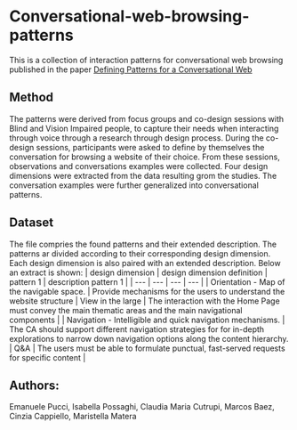 # Conversational-web-browsing-patterns
This is a collection of interaction patterns for conversational web browsing published in the paper [Defining Patterns for a Conversational Web](https://doi.org/10.1145/3544548.3581145)

## Method
The patterns were derived from focus groups and co-design sessions with Blind and Vision Impaired people, to capture their needs when interacting through voice through a research through design process. During the co-design sessions, participants were asked to define by themselves the conversation for browsing a website of their choice. From these sessions, observations and conversations examples were collected. Four design dimensions were extracted from the data resulting grom the studies. The conversation examples were further generalized into conversational patterns. 

## Dataset
The file compries the found patterns and their extended description. The patterns ar divided according to their corresponding design dimension. Each design dimension is also paired with an extended description.
Below an extract is shown:
| design dimension | design dimension definition | pattern 1 | description pattern 1 |
| --- | --- | --- | --- |
| Orientation - Map of the navigable space. | Provide mechanisms for the users to understand the website structure | View in the large | The interaction with the Home Page must convey the main thematic areas and the main navigational components |
| Navigation - Intelligible and quick navigation mechanisms. | The CA should support different navigation strategies for for in-depth explorations to narrow down navigation options along the content hierarchy. | Q&A | The users must be able to formulate punctual, fast-served requests for specific content |


## Authors:
Emanuele Pucci, Isabella Possaghi, Claudia Maria Cutrupi, Marcos Baez, Cinzia Cappiello, Maristella Matera
